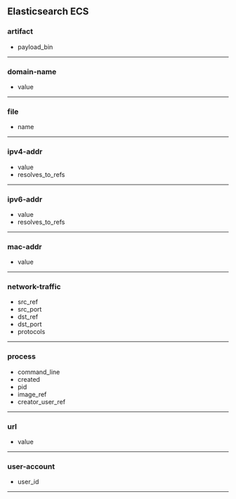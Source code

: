 ## Elasticsearch ECS
### artifact
- payload_bin

___
### domain-name
- value

___
### file
- name

___
### ipv4-addr
- value
- resolves_to_refs

___
### ipv6-addr
- value
- resolves_to_refs

___
### mac-addr
- value

___
### network-traffic
- src_ref
- src_port
- dst_ref
- dst_port
- protocols

___
### process
- command_line
- created
- pid
- image_ref
- creator_user_ref

___
### url
- value

___
### user-account
- user_id

___
